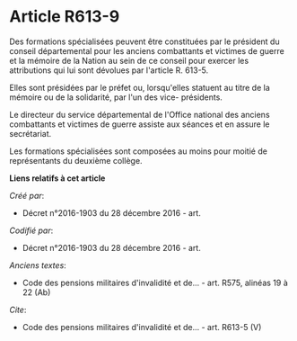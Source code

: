 # Article R613-9

Des formations spécialisées peuvent être constituées par le président du conseil départemental pour les anciens combattants
et victimes de guerre et la mémoire de la Nation au sein de ce conseil pour exercer les attributions qui lui sont dévolues
par l'article R. 613-5.

Elles sont présidées par le préfet ou, lorsqu'elles statuent au titre de la mémoire ou de la solidarité, par l'un des vice-
présidents.

Le directeur du service départemental de l'Office national des anciens combattants et victimes de guerre assiste aux séances
et en assure le secrétariat.

Les formations spécialisées sont composées au moins pour moitié de représentants du deuxième collège.

**Liens relatifs à cet article**

_Créé par_:

  - Décret n°2016-1903 du 28 décembre 2016 - art.

_Codifié par_:

  - Décret n°2016-1903 du 28 décembre 2016 - art.

_Anciens textes_:

  - Code des pensions militaires d'invalidité et de... - art. R575, alinéas 19 à 22 (Ab)

_Cite_:

  - Code des pensions militaires d'invalidité et de... - art. R613-5 (V)
